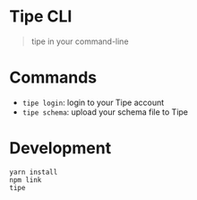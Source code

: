 # Tipe CLI
> tipe in your command-line

# Commands
- `tipe login`: login to your Tipe account
- `tipe schema`: upload your schema file to Tipe

# Development
```
yarn install
npm link
tipe
```
